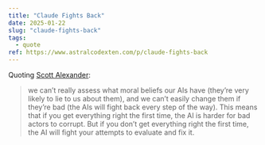 ```yaml
---
title: "Claude Fights Back"
date: 2025-01-22
slug: "claude-fights-back"
tags:
  - quote
ref: https://www.astralcodexten.com/p/claude-fights-back
---
```


Quoting [Scott Alexander](https://www.astralcodexten.com/p/claude-fights-back):

> we can’t really assess what moral beliefs our AIs have (they’re very likely to lie to us about them), and we can’t easily change them if they’re bad (the AIs will fight back every step of the way). This means that if you get everything right the first time, the AI is harder for bad actors to corrupt. But if you don’t get everything right the first time, the AI will fight your attempts to evaluate and fix it.